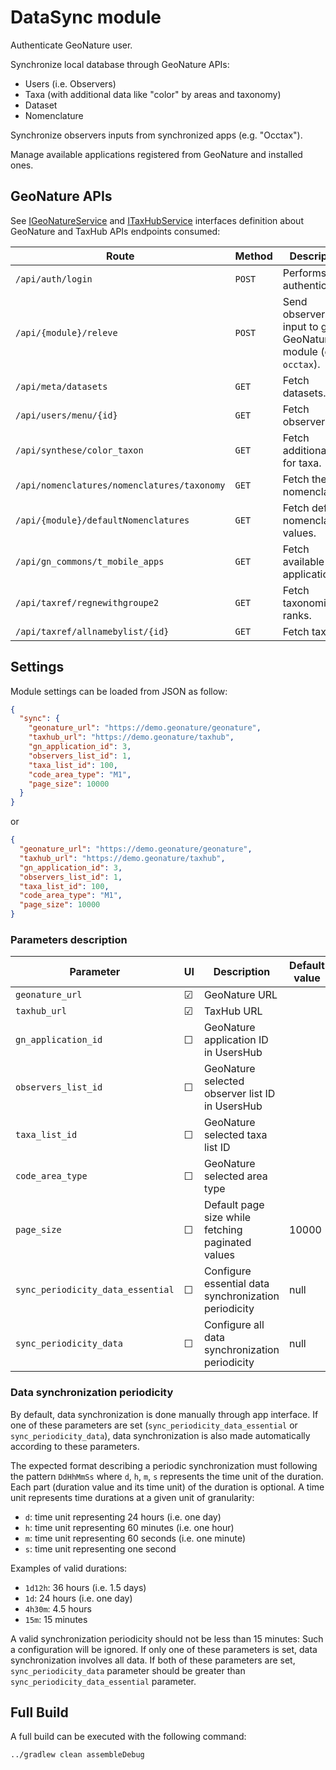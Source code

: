 # DataSync module

Authenticate GeoNature user.

Synchronize local database through GeoNature APIs:

- Users (i.e. Observers)
- Taxa (with additional data like "color" by areas and taxonomy)
- Dataset
- Nomenclature

Synchronize observers inputs from synchronized apps (e.g. "Occtax").

Manage available applications registered from GeoNature and installed ones.

## GeoNature APIs

See [IGeoNatureService](./src/main/java/fr/geonature/datasync/api/IGeoNatureService.kt) and [ITaxHubService](./src/main/java/fr/geonature/datasync/api/ITaxHubService.kt) interfaces definition about GeoNature and TaxHub APIs endpoints consumed:

| Route                                       | Method | Description                                                      |
| ------------------------------------------- | ------ | ---------------------------------------------------------------- |
| `/api/auth/login`                           | `POST` | Performs authentication.                                         |
| `/api/{module}/releve`                      | `POST` | Send observer's input to given GeoNature module (e.g. `occtax`). |
| `/api/meta/datasets`                        | `GET`  | Fetch datasets.                                                  |
| `/api/users/menu/{id}`                      | `GET`  | Fetch observers.                                                 |
| `/api/synthese/color_taxon`                 | `GET`  | Fetch additional data for taxa.                                  |
| `/api/nomenclatures/nomenclatures/taxonomy` | `GET`  | Fetch the nomenclature.                                          |
| `/api/{module}/defaultNomenclatures`        | `GET`  | Fetch default nomenclature values.                               |
| `/api/gn_commons/t_mobile_apps`             | `GET`  | Fetch available applications.                                    |
| `/api/taxref/regnewithgroupe2`              | `GET`  | Fetch taxonomic ranks.                                           |
| `/api/taxref/allnamebylist/{id}`            | `GET`  | Fetch taxa.                                                      |

## Settings

Module settings can be loaded from JSON as follow:

```json
{
  "sync": {
    "geonature_url": "https://demo.geonature/geonature",
    "taxhub_url": "https://demo.geonature/taxhub",
    "gn_application_id": 3,
    "observers_list_id": 1,
    "taxa_list_id": 100,
    "code_area_type": "M1",
    "page_size": 10000
  }
}
```

or

```json
{
  "geonature_url": "https://demo.geonature/geonature",
  "taxhub_url": "https://demo.geonature/taxhub",
  "gn_application_id": 3,
  "observers_list_id": 1,
  "taxa_list_id": 100,
  "code_area_type": "M1",
  "page_size": 10000
}
```

### Parameters description

| Parameter                         | UI      | Description                                          | Default value |
| --------------------------------- | ------- | ---------------------------------------------------- | ------------- |
| `geonature_url`                   | &#9745; | GeoNature URL                                        |               |
| `taxhub_url`                      | &#9745; | TaxHub URL                                           |               |
| `gn_application_id`               | &#9744; | GeoNature application ID in UsersHub                 |               |
| `observers_list_id`               | &#9744; | GeoNature selected observer list ID in UsersHub      |               |
| `taxa_list_id`                    | &#9744; | GeoNature selected taxa list ID                      |               |
| `code_area_type`                  | &#9744; | GeoNature selected area type                         |               |
| `page_size`                       | &#9744; | Default page size while fetching paginated values    | 10000         |
| `sync_periodicity_data_essential` | &#9744; | Configure essential data synchronization periodicity | null          |
| `sync_periodicity_data`           | &#9744; | Configure all data synchronization periodicity       | null          |

### Data synchronization periodicity

By default, data synchronization is done manually through app interface.
If one of these parameters are set (`sync_periodicity_data_essential` or `sync_periodicity_data`),
data synchronization is also made automatically according to these parameters.

The expected format describing a periodic synchronization must following the pattern `DdHhMmSs`
where `d`, `h`, `m`, `s` represents the time unit of the duration.
Each part (duration value and its time unit) of the duration is optional. A time unit represents
time durations at a given unit of granularity:

- `d`: time unit representing 24 hours (i.e. one day)
- `h`: time unit representing 60 minutes (i.e. one hour)
- `m`: time unit representing 60 seconds (i.e. one minute)
- `s`: time unit representing one second

Examples of valid durations:

- `1d12h`: 36 hours (i.e. 1.5 days)
- `1d`: 24 hours (i.e. one day)
- `4h30m`: 4.5 hours
- `15m`: 15 minutes

A valid synchronization periodicity should not be less than 15 minutes: Such a configuration will be
ignored. If only one of these parameters is set, data synchronization involves all data. If both of
these parameters are set, `sync_periodicity_data` parameter should be greater than
`sync_periodicity_data_essential` parameter.

## Full Build

A full build can be executed with the following command:

```
../gradlew clean assembleDebug
```
